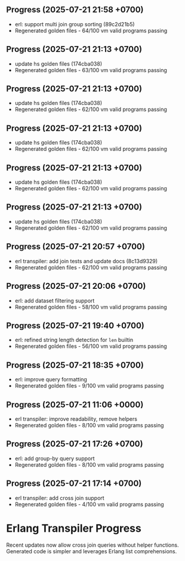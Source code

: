 ## Progress (2025-07-21 21:58 +0700)
- erl: support multi join group sorting (89c2d21b5)
- Regenerated golden files - 64/100 vm valid programs passing

## Progress (2025-07-21 21:13 +0700)
- update hs golden files (174cba038)
- Regenerated golden files - 63/100 vm valid programs passing

## Progress (2025-07-21 21:13 +0700)
- update hs golden files (174cba038)
- Regenerated golden files - 62/100 vm valid programs passing

## Progress (2025-07-21 21:13 +0700)
- update hs golden files (174cba038)
- Regenerated golden files - 62/100 vm valid programs passing

## Progress (2025-07-21 21:13 +0700)
- update hs golden files (174cba038)
- Regenerated golden files - 62/100 vm valid programs passing

## Progress (2025-07-21 21:13 +0700)
- update hs golden files (174cba038)
- Regenerated golden files - 62/100 vm valid programs passing

## Progress (2025-07-21 20:57 +0700)
- erl transpiler: add join tests and update docs (8c13d9329)
- Regenerated golden files - 62/100 vm valid programs passing

## Progress (2025-07-21 20:06 +0700)
- erl: add dataset filtering support
- Regenerated golden files - 58/100 vm valid programs passing

## Progress (2025-07-21 19:40 +0700)
- erl: refined string length detection for `len` builtin
- Regenerated golden files - 56/100 vm valid programs passing

## Progress (2025-07-21 18:35 +0700)
- erl: improve query formatting
- Regenerated golden files - 9/100 vm valid programs passing

## Progress (2025-07-21 11:06 +0000)
- erl transpiler: improve readability, remove helpers
- Regenerated golden files - 8/100 vm valid programs passing

## Progress (2025-07-21 17:26 +0700)
- erl: add group-by query support
- Regenerated golden files - 8/100 vm valid programs passing

## Progress (2025-07-21 17:14 +0700)
- erl transpiler: add cross join support
- Regenerated golden files - 4/100 vm valid programs passing

# Erlang Transpiler Progress

Recent updates now allow cross join queries without helper functions. Generated code is simpler and leverages Erlang list comprehensions.
